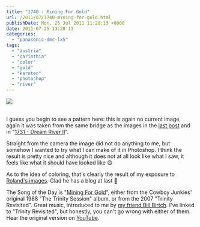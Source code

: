 ```yaml
---
title: "1740 - Mining For Gold"
url: /2011/07/1740-mining-for-gold.html
publishDate: Mon, 25 Jul 2011 11:28:13 +0000
date: 2011-07-25 13:28:13
categories: 
  - "panasonic-dmc-lx5"
tags: 
  - "austria"
  - "carinthia"
  - "color"
  - "gold"
  - "karnten"
  - "photoshop"
  - "river"
---
```

<div class="container">
<div class="center"><a target="_blank" href="https://d25zfm9zpd7gm5.cloudfront.net/1200x1200/2011/20110716_164754_ps.jpg"><img src="https://d25zfm9zpd7gm5.cloudfront.net/0600x0600/2011/20110716_164754_ps.jpg" /></a></div>
</div>
<br />

I guess you begin to see a pattern here: this is again no current image, again it was taken from the same bridge as the images in the <a href="/2011/07/1739-rivers-invitation.html" target="_blank">last post</a> and in "<a href="/2011/07/1731-dream-river-ii.html" target="_blank">1731 - Dream River II</a>".

 Straight from the camera the image did not do anything to me, but somehow I wanted to try what I can make of it in Photoshop. I think the result is pretty nice and although it does not at all look like what I saw, it feels like what it should have looked like 😄

As to the idea of coloring, that's clearly the result of my exposure to <a href="http://blog.punctumsaliens.ch/2011/07/energy-vector/" target="_blank">Roland's images</a>. Glad he has a blog at last 🙂

The Song of the Day is "<a href="http://www.lyricsmode.com/lyrics/c/cowboy_junkies/mining_for_gold.html" target="_blank">Mining For Gold</a>", either from the Cowboy Junkies' original 1988 "The Trinity Session" album, or from the 2007 "Trinity Revisited". Great music, introduced to me by <a href="http://blabirch.blogspot.com/" target="_blank">my friend Bill Birtch</a>. I've linked to "Trinity Revisited", but honestly, you can't go wrong with either of them. Hear the original version on <a href="http://www.youtube.com/watch?v=nUhaq4Yg74w" target="_blank">YouTube</a>.
